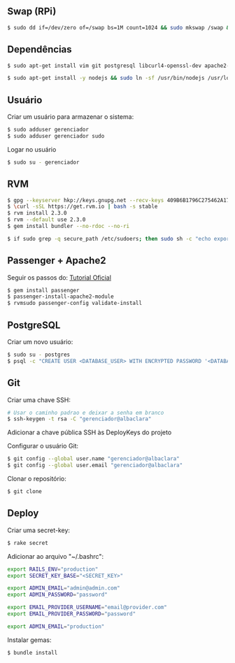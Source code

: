Swap (RPi)
----------
```bash
$ sudo dd if=/dev/zero of=/swap bs=1M count=1024 && sudo mkswap /swap && sudo swapon /swap
```

Dependências
------------

```bash
$ sudo apt-get install vim git postgresql libcurl4-openssl-dev apache2-mpm-worker apache2-threaded-dev libapr1-dev libaprutil1-dev gawk libreadline6-dev libssl-dev libyaml-dev libsqlite3-dev sqlite3 autoconf libgdbm-dev libncurses5-dev automake libtool bison libffi-dev

$ sudo apt-get install -y nodejs && sudo ln -sf /usr/bin/nodejs /usr/local/bin/node
```

Usuário
-------
Criar um usuário para armazenar o sistema:
```bash
$ sudo adduser gerenciador
$ sudo adduser gerenciador sudo
```
Logar no usuário
```bash
$ sudo su - gerenciador
```

RVM
---
```bash
$ gpg --keyserver hkp://keys.gnupg.net --recv-keys 409B6B1796C275462A1703113804BB82D39DC0E3
$ \curl -sSL https://get.rvm.io | bash -s stable
$ rvm install 2.3.0
$ rvm --default use 2.3.0
$ gem install bundler --no-rdoc --no-ri

$ if sudo grep -q secure_path /etc/sudoers; then sudo sh -c "echo export rvmsudo_secure_path=1 >> /etc/profile.d/rvm_secure_path.sh" && echo Environment variable installed; fi
```

Passenger + Apache2
-----------------
Seguir os passos do: [Tutorial Oficial](https://www.phusionpassenger.com/library/walkthroughs/deploy/ruby/ownserver/apache/oss/install_language_runtime.html)

```bash
$ gem install passenger
$ passenger-install-apache2-module
$ rvmsudo passenger-config validate-install
```

PostgreSQL
----------
Criar um novo usuário:
```bash
$ sudo su - postgres
$ psql -c "CREATE USER <DATABASE_USER> WITH ENCRYPTED PASSWORD '<DATABASE_PASSWORD>'"
```

Git
---
Criar uma chave SSH:
```bash
# Usar o caminho padrao e deixar a senha em branco
$ ssh-keygen -t rsa -C "gerenciador@albaclara"
```
Adicionar a chave pública SSH às DeployKeys do projeto

Configurar o usuário Git:
```bash
$ git config --global user.name "gerenciador@albaclara"
$ git config --global user.email "gerenciador@albaclara"
```
Clonar o repositório:
```bash
$ git clone
```

Deploy
------
Criar uma secret-key:
```bash
$ rake secret
```

Adicionar ao arquivo "~/.bashrc":
```bash
export RAILS_ENV="production"
export SECRET_KEY_BASE="<SECRET_KEY>"

export ADMIN_EMAIL="admin@admin.com"
export ADMIN_PASSWORD="password"

export EMAIL_PROVIDER_USERNAME="email@provider.com"
export EMAIL_PROVIDER_PASSWORD="password"

export ADMIN_EMAIL="production"
```

Instalar gemas:
```bash
$ bundle install
```
